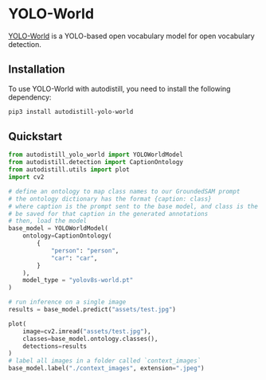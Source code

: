 # YOLO-World

[YOLO-World](https://github.com/AILab-CVC/YOLO-World) is a YOLO-based open vocabulary model for open vocabulary detection.


## Installation

To use YOLO-World with autodistill, you need to install the following dependency:


```bash
pip3 install autodistill-yolo-world
```
## Quickstart

```python
from autodistill_yolo_world import YOLOWorldModel
from autodistill.detection import CaptionOntology
from autodistill.utils import plot
import cv2

# define an ontology to map class names to our GroundedSAM prompt
# the ontology dictionary has the format {caption: class}
# where caption is the prompt sent to the base model, and class is the label that will
# be saved for that caption in the generated annotations
# then, load the model
base_model = YOLOWorldModel(
    ontology=CaptionOntology(
        {
            "person": "person",
            "car": "car",
        }
    ),
    model_type = "yolov8s-world.pt"
)

# run inference on a single image
results = base_model.predict("assets/test.jpg")

plot(
    image=cv2.imread("assets/test.jpg"),
    classes=base_model.ontology.classes(),
    detections=results
)
# label all images in a folder called `context_images`
base_model.label("./context_images", extension=".jpeg")
```
